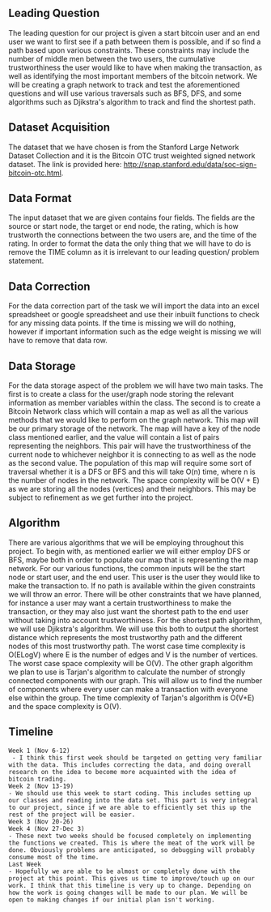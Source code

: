 ## Leading Question 
The leading question for our project is given a start bitcoin user and an end user we want to first see if a path between them is possible, and if so find a path based upon various constraints. These constraints may include the number of middle men between the two users, the cumulative trustworthiness the user would like to have when making the transaction, as well as identifying the most important members of the bitcoin network. We will be creating a graph network to track and test the aforementioned questions and will use various traversals such as BFS, DFS, and some algorithms such as Djikstra's algorithm to track and find the shortest path.
## Dataset Acquisition
The dataset that we have chosen is from the Stanford Large Network Dataset Collection and it is the Bitcoin OTC trust weighted signed network dataset. The link is provided here: http://snap.stanford.edu/data/soc-sign-bitcoin-otc.html.

## Data Format
The input dataset that we are given contains four fields. The fields are the source or start node, the target or end node, the rating, which is how trustworth the connections between the two users are, and the time of the rating. In order to format the data the only thing that we will have to do is remove the TIME column as it is irrelevant to our leading question/ problem statement.
## Data Correction
For the data correction part of the task we will import the data into an excel spreadsheet or google spreadsheet and use their inbuilt functions to check for any missing data points. If the time is missing we will do nothing, however if important information such as the edge weight is missing we will have to remove that data row. 
## Data Storage
For the data storage aspect of the problem we will have two main tasks. The first is to create a class for the user/graph node storing the relevant information as member variables within the class. The second is to create a Bitcoin Network class which will contain a map as well as all the various methods that we would like to perform on the graph network. This map will be our primary storage of the network. The map will have a key of the node class mentioned earlier, and the value will contain a list of pairs representing the neighbors. This pair will have the trustworthiness of the current node to whichever neighbor it is connecting to as well as the node as the second value. The population of this map will require some sort of traversal whether it is a DFS or BFS and this will take O(n) time, where n is the number of nodes in the network. The space complexity will be O(V + E) as we are storing all the nodes (vertices) and their neighbors. This may be subject to refinement as we get further into the project. 
## Algorithm 
There are various algorithms that we will be employing throughout this project. To begin with, as mentioned earlier we will either employ DFS or BFS, maybe both in order to populate our map that is representing the map network. For our various functions, the common inputs will be the start node or start user, and the end user. This user is the user they would like to make the transaction to. If no path is available within the given constraints we will throw an error. There will be other constraints that we have planned, for instance a user may want a certain trustworthiness to make the transaction, or they may also just want the shortest path to the end user without taking into account trustworthiness. For the shortest path algorithm, we will use Djikstra's algorithm. We will use this both to output the shortest distance which represents the most trustworthy path and the different nodes of this most trustworthy path. The worst case time complexity is O(ELogV) where E is the number of edges and V is the number of vertices. The worst case space complexity will be O(V). The other graph algorithm we plan to use is Tarjan's algorithm to calculate the number of strongly connected components with our graph. This will allow us to find the number of components where every user can make a transaction with everyone else within the group. The time complexity of Tarjan's algorithm is O(V+E) and the space complexity is O(V).
## Timeline
    Week 1 (Nov 6-12)
     - I think this first week should be targeted on getting very familiar with the data. This includes correcting the data, and doing overall research on the idea to become more acquainted with the idea of bitcoin trading. 
    Week 2 (Nov 13-19)
    - We should use this week to start coding. This includes setting up our classes and reading into the data set. This part is very integral to our project, since if we are able to efficiently set this up the rest of the project will be easier. 
    Week 3 (Nov 20-26)
    Week 4 (Nov 27-Dec 3)
    - These next two weeks should be focused completely on implementing the functions we created. This is where the meat of the work will be done. Obviously problems are anticipated, so debugging will probably consume most of the time. 
    Last Week
    - Hopefully we are able to be almost or completely done with the project at this point. This gives us time to improve/touch up on our work. I think that this timeline is very up to change. Depending on how the work is going changes will be made to our plan. We will be open to making changes if our initial plan isn't working. 
